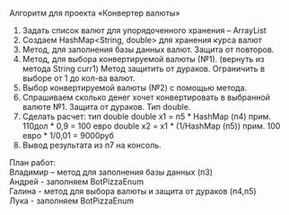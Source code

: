 Алгоритм для проекта «Конвертер валюты»

1.	Задать список валют для упорядоченного хранения – ArrayList <String>
2.	Создаем HashMap<String, double> для хранения курса валют
3.	Метод, для заполнения базы данных валют. Защита от повторов.
4.	Метод, для выбора конвертируемой валюты (№1).
      (вернуть из метода String curr1)
      Метод защитить от дураков. Ограничить в выборе от 1 до кол-ва валют.
5.	Выбор конвертируемой валюты (№2) с помощью метода.
6.	Спрашиваем сколько денег хочет конвертировать в выбранной валюте №1. Защита от дураков. Тип double.
7.	Сделать расчет: тип double
      double х1 = п5 * HashMap (п4) прим. 110дол * 0,9 = 100 евро
      double х2 = х1 * (1/HashMap (п5)) прим. 100 евро * 1/0,01 = 9000руб
8.	Вывод результата из п7 на консоль.

План работ: </br>
      Владимир – метод для заполнения базы данных (п3)</br>
      Андрей - заполняем BotPizzaEnum</br>
      Галина - метод для выбора валюты и защита от дураков (п4,п5)</br>
      Лука  - заполняем BotPizzaEnum
